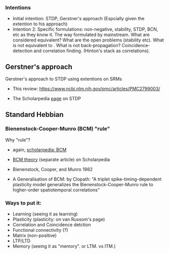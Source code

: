 ### Intentions
* Initial intention: STDP, Gerstner's approach (Espcially given the extention to his approach)
* Intention 2: Specific formulations:
non-negative, stability, STDP, BCN, etc as they know it. The way formulated by mainstream.
What are considered equivalent? What are the open problems (stability etc). What is not equivalent to . What is not back-propagation?
Coincidence-detection and correlation finding. (Hinton's stack as correlations).

## Gerstner's approach
Gerstner's approach to STDP using extentions on SRMs
* This review: https://www.ncbi.nlm.nih.gov/pmc/articles/PMC2799003/

* The Scholarpedia [page](http://www.scholarpedia.org/article/Spike-timing_dependent_plasticity) on STDP

## Standard Hebbian

### Bienenstock-Cooper-Munro (BCM) "rule"
Why "rule"?
* again, [scholarpedia: BCM](http://www.scholarpedia.org/article/Spike-timing_dependent_plasticity#STDP_and_Bienenstock-Cooper-Munro_.28BCM.29_rule)
* [BCM theory](http://www.scholarpedia.org/article/BCM_theory) (separate article) on Scholarpedia
* Bienenstock, Cooper, and Munro 1982

* A Generalisation of BCM: by Clopath: "A triplet spike-timing-dependent plasticity model generalizes the Bienenstock-Cooper-Munro rule to higher-order spatiotemporal correlations"

### Ways to put it:
* Learning  (seeing it as learning)
* Plasticity (plasticity: on van Russom's page)
* Correlation and Coincidence detction
* Functional connectivity (?)
* Matrix (non-positive)
* LTP/LTD
* Memory (seeing it as "memory". or LTM. vs ITM.)

